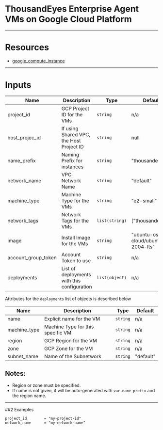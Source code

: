 # ThousandEyes Enterprise Agent VMs on Google Cloud Platform

---

# Resources

- [google_compute_instance](https://registry.terraform.io/providers/hashicorp/google/latest/docs/resources/compute_instance)

---

# Inputs
 

| Name                | Description                              | Type           | Default                           |
|---------------------|------------------------------------------|----------------|-----------------------------------|
| project\_id         | GCP Project ID for the VMs               | `string`       | n/a                               |
| host_projec\_id     | If using Shared VPC, the Host Project ID | `string`       | null                              |
| name_prefix         | Naming Prefix for instances              | `string`       | "thousandeyes"                    |
| network_name        | VPC Network Name                         | `string`       | "default"                         |
| machine_type        | Machine Type for the VMs                 | `string`       | "e2-small"                        | 
| network_tags        | Network Tags for the VMs                 | `list(string)` | ["thousandeyes"]                  |
| image               | Install Image for the VMs                | `string`       | "ubuntu-os-cloud/ubuntu-2004-lts" |
| account_group_token | Account Token to use                     | `string`       | n/a                               | 
| deployments         | List of deployments with this configuration | `list(object)` | n/a |

Attributes for the `deployments` list of objects is described below

| Name         | Description                       | Type        | Default  |
|--------------|-----------------------------------|-------------|----------|
| name         | Explicit name for the VM          | `string`    | n/a      |
| machine_type | Machine Type for this specific VM | `string`    | n/a      |
| region       | GCP Region for the VM             | `string`    | n/a      |
| zone         | GCP Zone for the VM               | `string`    | n/a      |
| subnet_name  | Name of the Subnetwork            | `string`    | "default" |

## Notes:

- Region or zone must be specified.
- If name is not given, it will be auto-generated with `var.name_prefix` and the region name.

---

##2 Examples

```
project_id        = "my-project-id"
network_name      = "my-network-name"
```


